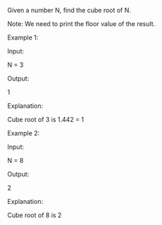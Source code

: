 Given a number N, find the cube root of N.

Note: We need to print the floor value of the result.

Example 1:

Input:

N = 3

Output:

1

Explanation:

Cube root of 3 is 1.442 = 1

Example 2:

Input:

N = 8

Output:

2

Explanation:

Cube root of 8 is 2
